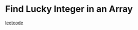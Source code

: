 Find Lucky Integer in an Array
==============================
[leetcode](https://leetcode.com/problems/find-lucky-integer-in-an-array)
